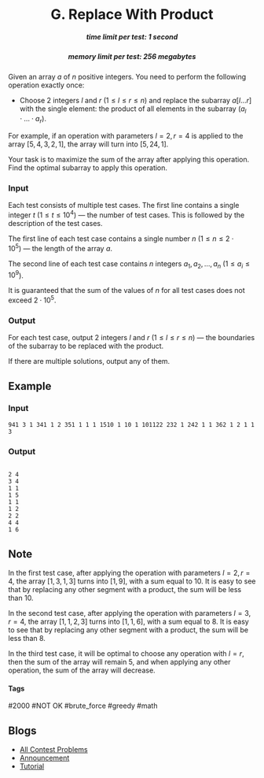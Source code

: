 <h1 style='text-align: center;'> G. Replace With Product</h1>

<h5 style='text-align: center;'>time limit per test: 1 second</h5>
<h5 style='text-align: center;'>memory limit per test: 256 megabytes</h5>

Given an array $a$ of $n$ positive integers. You need to perform the following operation exactly once:

* Choose $2$ integers $l$ and $r$ ($1 \le l \le r \le n$) and replace the subarray $a[l \ldots r]$ with the single element: the product of all elements in the subarray $(a_l \cdot \ldots \cdot a_r)$.

For example, if an operation with parameters $l = 2, r = 4$ is applied to the array $[5, 4, 3, 2, 1]$, the array will turn into $[5, 24, 1]$.

Your task is to maximize the sum of the array after applying this operation. Find the optimal subarray to apply this operation.

### Input

Each test consists of multiple test cases. The first line contains a single integer $t$ ($1 \le t \le 10^4$) — the number of test cases. This is followed by the description of the test cases.

The first line of each test case contains a single number $n$ ($1 \le n \le 2 \cdot 10^5$) — the length of the array $a$.

The second line of each test case contains $n$ integers $a_1, a_2, \ldots, a_n$ ($1 \le a_i \le 10^9$).

It is guaranteed that the sum of the values of $n$ for all test cases does not exceed $2 \cdot 10^5$.

### Output

For each test case, output $2$ integers $l$ and $r$ ($1 \le l \le r \le n$) — the boundaries of the subarray to be replaced with the product.

If there are multiple solutions, output any of them.

## Example

### Input


```text
941 3 1 341 1 2 351 1 1 1 1510 1 10 1 101122 232 1 242 1 1 362 1 2 1 1 3
```
### Output

```text

2 4
3 4
1 1
1 5
1 1
1 2
2 2
4 4
1 6

```
## Note

In the first test case, after applying the operation with parameters $l = 2, r = 4$, the array $[1, 3, 1, 3]$ turns into $[1, 9]$, with a sum equal to $10$. It is easy to see that by replacing any other segment with a product, the sum will be less than $10$.

In the second test case, after applying the operation with parameters $l = 3, r = 4$, the array $[1, 1, 2, 3]$ turns into $[1, 1, 6]$, with a sum equal to $8$. It is easy to see that by replacing any other segment with a product, the sum will be less than $8$.

In the third test case, it will be optimal to choose any operation with $l = r$, then the sum of the array will remain $5$, and when applying any other operation, the sum of the array will decrease.



#### Tags 

#2000 #NOT OK #brute_force #greedy #math 

## Blogs
- [All Contest Problems](../Codeforces_Round_895_(Div._3).md)
- [Announcement](../blogs/Announcement.md)
- [Tutorial](../blogs/Tutorial.md)
